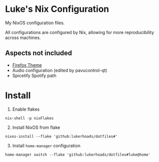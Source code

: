 # Luke's Nix Configuration

My NixOS configuration files.

All configurations are configured by Nix, allowing for more reproducibility across machines.

## Aspects not included
- [Firefox Theme](https://github.com/catppuccin/firefox)
- Audio configuration (edited by pavucontrol-qt)
- Spicetify Spotify path

# Install
1. Enable flakes
```shell
nix-shell -p nixFlakes
```

2. Install NixOS from flake
```shell
nixos-install --flake 'github:lukerhoads/dotfiles#'
```

3. Install `home-manager` configuration
```shell
home-manager switch --flake 'github:lukerhoads/dotfiles#luke@home'
```